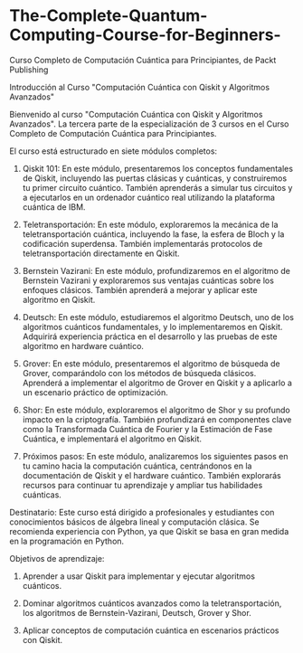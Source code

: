 


# The-Complete-Quantum-Computing-Course-for-Beginners-
Curso Completo de Computación Cuántica para Principiantes, de Packt Publishing

Introducción al Curso "Computación Cuántica con Qiskit y Algoritmos Avanzados"

Bienvenido al curso "Computación Cuántica con Qiskit y Algoritmos Avanzados". La tercera parte de la especialización de 3 cursos en el Curso Completo de Computación Cuántica para Principiantes.


El curso está estructurado en siete módulos completos:

1. Qiskit 101: En este módulo, presentaremos los conceptos fundamentales de Qiskit, incluyendo las puertas clásicas y cuánticas, y construiremos tu primer circuito cuántico. También aprenderás a simular tus circuitos y a ejecutarlos en un ordenador cuántico real utilizando la plataforma cuántica de IBM.

2. Teletransportación: En este módulo, exploraremos la mecánica de la teletransportación cuántica, incluyendo la fase, la esfera de Bloch y la codificación superdensa. También implementarás protocolos de teletransportación directamente en Qiskit.

3. Bernstein Vazirani: En este módulo, profundizaremos en el algoritmo de Bernstein Vazirani y exploraremos sus ventajas cuánticas sobre los enfoques clásicos. También aprenderá a mejorar y aplicar este algoritmo en Qiskit.

4. Deutsch: En este módulo, estudiaremos el algoritmo Deutsch, uno de los algoritmos cuánticos fundamentales, y lo implementaremos en Qiskit. Adquirirá experiencia práctica en el desarrollo y las pruebas de este algoritmo en hardware cuántico.

5. Grover: En este módulo, presentaremos el algoritmo de búsqueda de Grover, comparándolo con los métodos de búsqueda clásicos. Aprenderá a implementar el algoritmo de Grover en Qiskit y a aplicarlo a un escenario práctico de optimización.

6. Shor: En este módulo, exploraremos el algoritmo de Shor y su profundo impacto en la criptografía. También profundizará en componentes clave como la Transformada Cuántica de Fourier y la Estimación de Fase Cuántica, e implementará el algoritmo en Qiskit.

7. Próximos pasos: En este módulo, analizaremos los siguientes pasos en tu camino hacia la computación cuántica, centrándonos en la documentación de Qiskit y el hardware cuántico. También explorarás recursos para continuar tu aprendizaje y ampliar tus habilidades cuánticas.

Destinatario: Este curso está dirigido a profesionales y estudiantes con conocimientos básicos de álgebra lineal y computación clásica. Se recomienda experiencia con Python, ya que Qiskit se basa en gran medida en la programación en Python.

Objetivos de aprendizaje:

1. Aprender a usar Qiskit para implementar y ejecutar algoritmos cuánticos.

2. Dominar algoritmos cuánticos avanzados como la teletransportación, los algoritmos de Bernstein-Vazirani, Deutsch, Grover y Shor.

3. Aplicar conceptos de computación cuántica en escenarios prácticos con Qiskit.
